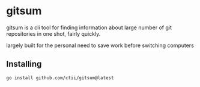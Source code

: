 # gitsum
gitsum is a cli tool for finding information about large number of git repositories in one shot, fairly quickly.

largely built for the personal need to save work before switching computers

## Installing

```
go install github.com/ctii/gitsum@latest
```
